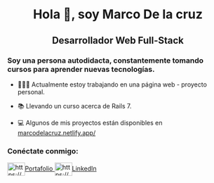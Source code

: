 <h1 align="center">Hola 👋, soy Marco De la cruz</h1>
<h2 align="center">Desarrollador Web Full-Stack</h2>
<h3>Soy una persona autodidacta, constantemente tomando cursos para aprender nuevas tecnologías.</h3>

- 👨🏻‍💻 Actualmente estoy trabajando en una página web - proyecto personal.

- 📚 Llevando un curso acerca de Rails 7.

- 💻 Algunos de mis proyectos están disponibles en [marcodelacruz.netlify.app/](https://marcodelacruz.netlify.app// "marcodelacruz.netlify.app")

<h3 align="left">Conéctate conmigo:</h3>
<p align="left">
  <a href="https://marcodelacruz.herokuapp.com/" target="_blank">
    <img align="center" src="https://raw.githubusercontent.com/rahuldkjain/github-profile-readme-generator/master/src/images/icons/Social/rss.svg" alt="https://marcodelacruz.netlify.app/" height="30" width="40" />Portafolio
  </a> 
  <a href="https://www.linkedin.com/in/marcodelacruzh/" target="_blank">
    <img align="center" src="https://raw.githubusercontent.com/rahuldkjain/github-profile-readme-generator/master/src/images/icons/Social/linked-in-alt.svg" alt="https://www.linkedin.com/in/marcodelacruzh/" height="30" width="40" />LinkedIn
  </a>
</p>
